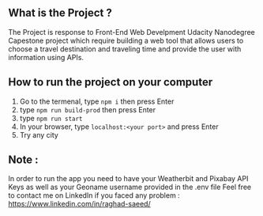 ## What is the Project ?
The Project is response to Front-End Web Develpment Udacity Nanodegree Capestone project which require
 building a web tool that allows users to choose a travel destination and traveling time and provide the user with information using APIs.

## How to run the project on your computer 
1. Go to the termenal, type `npm i` then press Enter 
2. type `npm run build-prod` then press Enter
3.  type `npm run start`
4. In your browser, type `localhost:<your port>` and press Enter
5. Try any city 

## Note :
In order to run the app you need to have your Weatherbit and Pixabay API Keys as well as your Geoname username provided in the .env file
Feel free to contact me on LinkedIn if you faced any problem : https://www.linkedin.com/in/raghad-saeed/
